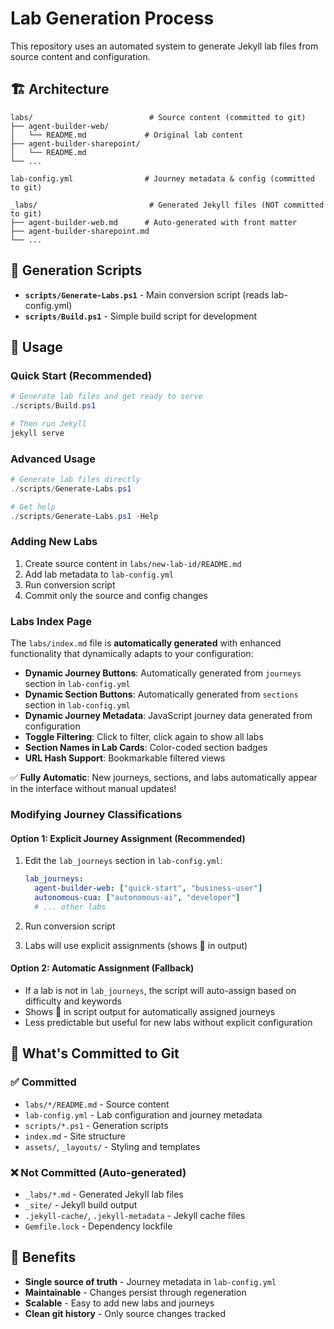 # Lab Generation Process

This repository uses an automated system to generate Jekyll lab files from source content and configuration.

## 🏗️ Architecture

```
labs/                          # Source content (committed to git)
├── agent-builder-web/
│   └── README.md             # Original lab content
├── agent-builder-sharepoint/
│   └── README.md
└── ...

lab-config.yml                # Journey metadata & config (committed to git)

_labs/                         # Generated Jekyll files (NOT committed to git)
├── agent-builder-web.md      # Auto-generated with front matter
├── agent-builder-sharepoint.md
└── ...
```

## 🔄 Generation Scripts

- **`scripts/Generate-Labs.ps1`** - Main conversion script (reads lab-config.yml)
- **`scripts/Build.ps1`** - Simple build script for development

## 🚀 Usage

### Quick Start (Recommended)

```powershell
# Generate lab files and get ready to serve
./scripts/Build.ps1

# Then run Jekyll
jekyll serve
```

### Advanced Usage

```powershell  
# Generate lab files directly
./scripts/Generate-Labs.ps1

# Get help
./scripts/Generate-Labs.ps1 -Help
```

### Adding New Labs
1. Create source content in `labs/new-lab-id/README.md`
2. Add lab metadata to `lab-config.yml`
3. Run conversion script
4. Commit only the source and config changes

### Labs Index Page
The `labs/index.md` file is **automatically generated** with enhanced functionality that dynamically adapts to your configuration:

- **Dynamic Journey Buttons**: Automatically generated from `journeys` section in `lab-config.yml`
- **Dynamic Section Buttons**: Automatically generated from `sections` section in `lab-config.yml`  
- **Dynamic Journey Metadata**: JavaScript journey data generated from configuration
- **Toggle Filtering**: Click to filter, click again to show all labs
- **Section Names in Lab Cards**: Color-coded section badges
- **URL Hash Support**: Bookmarkable filtered views

✅ **Fully Automatic**: New journeys, sections, and labs automatically appear in the interface without manual updates!

### Modifying Journey Classifications

#### Option 1: Explicit Journey Assignment (Recommended)

1. Edit the `lab_journeys` section in `lab-config.yml`:

   ```yaml
   lab_journeys:
     agent-builder-web: ["quick-start", "business-user"]
     autonomous-cua: ["autonomous-ai", "developer"]
     # ... other labs
   ```

2. Run conversion script
3. Labs will use explicit assignments (shows 🎯 in output)

#### Option 2: Automatic Assignment (Fallback)

- If a lab is not in `lab_journeys`, the script will auto-assign based on difficulty and keywords
- Shows 🤖 in script output for automatically assigned journeys
- Less predictable but useful for new labs without explicit configuration

## 📁 What's Committed to Git

### ✅ Committed
- `labs/*/README.md` - Source content
- `lab-config.yml` - Lab configuration and journey metadata
- `scripts/*.ps1` - Generation scripts
- `index.md` - Site structure
- `assets/`, `_layouts/` - Styling and templates

### ❌ Not Committed (Auto-generated)
- `_labs/*.md` - Generated Jekyll lab files
- `_site/` - Jekyll build output
- `.jekyll-cache/`, `.jekyll-metadata` - Jekyll cache files
- `Gemfile.lock` - Dependency lockfile

## 🎯 Benefits

- **Single source of truth** - Journey metadata in `lab-config.yml`
- **Maintainable** - Changes persist through regeneration
- **Scalable** - Easy to add new labs and journeys
- **Clean git history** - Only source changes tracked